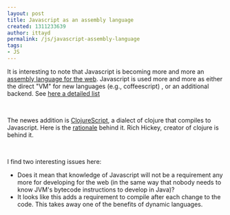 ```yaml
---
layout: post
title: Javascript as an assembly language
created: 1311233639
author: ittayd
permalink: /js/javascript-assembly-language
tags:
- JS
---
```

<p>It is interesting to note that Javascript is becoming more and more an <a href="http://www.hanselman.com/blog/JavaScriptIsAssemblyLanguageForTheWebSematicMarkupIsDeadCleanVsMachinecodedHTML.aspx">assembly language for the web</a>. Javascript is used more and more as either the direct &quot;VM&quot; for new languages (e.g., coffeescript) , or an additional backend. See <a href="https://github.com/jashkenas/coffee-script/wiki/List-of-languages-that-compile-to-JS">here a detailed list</a></p>
<p>&nbsp;</p>
<p>The newes addition is <a href="https://github.com/clojure/clojurescript">ClojureScript</a>, a dialect of clojure that compiles to Javascript. Here is the <a href="https://github.com/clojure/clojurescript/wiki/Rationale">rationale</a> behind it. Rich Hickey, creator of clojure is behind it.</p>
<p>&nbsp;</p>
<p>I&nbsp;find two interesting issues here:</p>
<ul>
    <li>Does it mean that knowledge of Javascript will not be a requirement any more for developing for the web (in the same way that nobody needs to know JVM's bytecode instructions to develop in Java)?</li>
    <li>It looks like this adds a requirement to compile after each change to the code. This takes away one of the benefits of dynamic languages.</li>
</ul>

